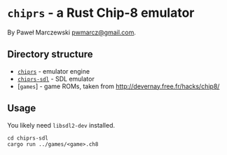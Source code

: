 # `chiprs` - a Rust Chip-8 emulator

By Paweł Marczewski <pwmarcz@gmail.com>.

## Directory structure

* [`chiprs`](chiprs) - emulator engine
* [`chiprs-sdl`](chiprs) - SDL emulator
* [`games`] - game ROMs, taken from http://devernay.free.fr/hacks/chip8/

## Usage

You likely need `libsdl2-dev` installed.

    cd chiprs-sdl
    cargo run ../games/<game>.ch8
